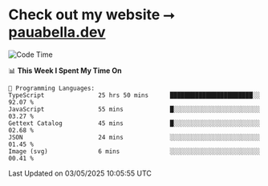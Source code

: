 # Check out my website ⭢ [pauabella.dev](https://pauabella.dev)

<!--START_SECTION:waka-->
![Code Time](http://img.shields.io/badge/Code%20Time-4%2C388%20hrs%2044%20mins-blue)

📊 **This Week I Spent My Time On** 

```text
💬 Programming Languages: 
TypeScript               25 hrs 50 mins      ███████████████████████░░   92.07 % 
JavaScript               55 mins             █░░░░░░░░░░░░░░░░░░░░░░░░   03.27 % 
Gettext Catalog          45 mins             █░░░░░░░░░░░░░░░░░░░░░░░░   02.68 % 
JSON                     24 mins             ░░░░░░░░░░░░░░░░░░░░░░░░░   01.45 % 
Image (svg)              6 mins              ░░░░░░░░░░░░░░░░░░░░░░░░░   00.41 % 
```


 Last Updated on 03/05/2025 10:05:55 UTC
<!--END_SECTION:waka-->
